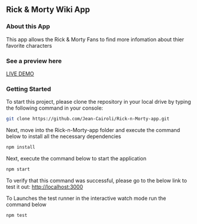 ## Rick & Morty Wiki App

### About this App

This app allows the Rick & Morty Fans to find more infomation about thier favorite characters

### See a preview here

[LIVE DEMO](https://jazzy-truffle-b94bef.netlify.app)

### Getting Started

To start this project, please clone the repository in your local drive by typing the following command in your console:

```bash
git clone https://github.com/Jean-Cairoli/Rick-n-Morty-app.git
```

Next, move into the Rick-n-Morty-app folder and execute the command below to install all the necessary dependencies

```bash
npm install
```

Next, execute the command below to start the application

```bash
npm start
```

To verify that this command was successful, please go to the below link to test it out:
[http://localhost:3000](http://localhost:3000/)

To Launches the test runner in the interactive watch mode run the command below

```bash
npm test
```
